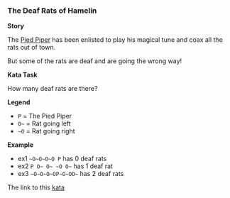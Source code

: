 ### The Deaf Rats of Hamelin

**Story**

The [Pied Piper](https://en.wikipedia.org/wiki/Pied_Piper_of_Hamelin) has been enlisted to play his magical tune and coax all the rats out of town.

But some of the rats are deaf and are going the wrong way!

**Kata Task**  

How many deaf rats are there?

**Legend**  
* `P` = The Pied Piper
* `O~` = Rat going left
* `~O` = Rat going right

**Example**  
* ex1 `~O~O~O~O P` has 0 deaf rats
* ex2 `P O~ O~ ~O O~` has 1 deaf rat
* ex3 `~O~O~O~OP~O~OO~` has 2 deaf rats  

The link to this [kata](https://www.codewars.com/kata/the-deaf-rats-of-hamelin/java)
